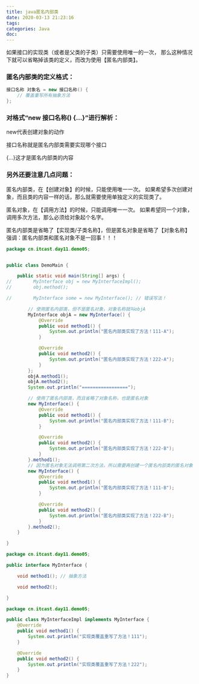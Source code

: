 ```yaml
---
title: java匿名内部类
date: 2020-03-13 21:23:16
tags:
categories: Java
doc:
---
```





如果接口的实现类（或者是父类的子类）只需要使用唯一的一次，
那么这种情况下就可以省略掉该类的定义，而改为使用【匿名内部类】。

### 匿名内部类的定义格式：

```java
接口名称 对象名 = new 接口名称() {
    // 覆盖重写所有抽象方法
};
```



### 对格式“new 接口名称() {...}”进行解析：

new代表创建对象的动作

接口名称就是匿名内部类需要实现哪个接口

{...}这才是匿名内部类的内容

### 另外还要注意几点问题：

匿名内部类，在【创建对象】的时候，只能使用唯一一次。
如果希望多次创建对象，而且类的内容一样的话，那么就需要使用单独定义的实现类了。

匿名对象，在【调用方法】的时候，只能调用唯一一次。
如果希望同一个对象，调用多次方法，那么必须给对象起个名字。

匿名内部类是省略了【实现类/子类名称】，但是匿名对象是省略了【对象名称】
强调：匿名内部类和匿名对象不是一回事！！！

```java
package cn.itcast.day11.demo05;


public class DemoMain {

    public static void main(String[] args) {
//        MyInterface obj = new MyInterfaceImpl();
//        obj.method();

//        MyInterface some = new MyInterface(); // 错误写法！

        // 使用匿名内部类，但不是匿名对象，对象名称就叫objA
        MyInterface objA = new MyInterface() {
            @Override
            public void method1() {
                System.out.println("匿名内部类实现了方法！111-A");
            }

            @Override
            public void method2() {
                System.out.println("匿名内部类实现了方法！222-A");
            }
        };
        objA.method1();
        objA.method2();
        System.out.println("=================");

        // 使用了匿名内部类，而且省略了对象名称，也是匿名对象
        new MyInterface() {
            @Override
            public void method1() {
                System.out.println("匿名内部类实现了方法！111-B");
            }

            @Override
            public void method2() {
                System.out.println("匿名内部类实现了方法！222-B");
            }
        }.method1();
        // 因为匿名对象无法调用第二次方法，所以需要再创建一个匿名内部类的匿名对象
        new MyInterface() {
            @Override
            public void method1() {
                System.out.println("匿名内部类实现了方法！111-B");
            }

            @Override
            public void method2() {
                System.out.println("匿名内部类实现了方法！222-B");
            }
        }.method2();
    }

}

```

```java
package cn.itcast.day11.demo05;

public interface MyInterface {

    void method1(); // 抽象方法

    void method2();

}

```

```java
package cn.itcast.day11.demo05;

public class MyInterfaceImpl implements MyInterface {
    @Override
    public void method1() {
        System.out.println("实现类覆盖重写了方法！111");
    }

    @Override
    public void method2() {
        System.out.println("实现类覆盖重写了方法！222");
    }
}

```

